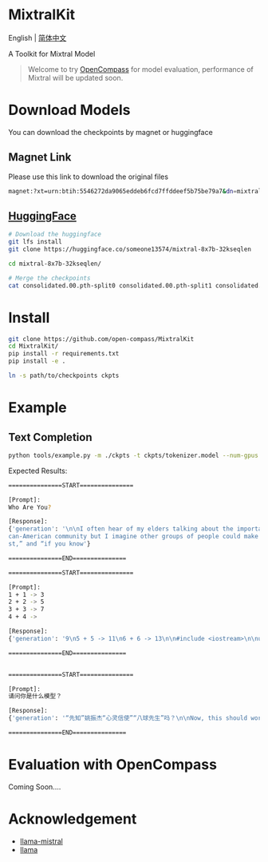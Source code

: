 # MixtralKit

English | [简体中文](README_zh-CN.md)

A Toolkit for Mixtral Model

> Welcome to try [OpenCompass](https://github.com/open-compass/opencompass) for model evaluation, performance of Mixtral will be updated soon.

# Download Models

You can download the checkpoints by magnet or huggingface

## Magnet Link

Please use this link to download the original files
```bash
magnet:?xt=urn:btih:5546272da9065eddeb6fcd7ffddeef5b75be79a7&dn=mixtral-8x7b-32kseqlen&tr=udp%3A%2F%http://2Fopentracker.i2p.rocks%3A6969%2Fannounce&tr=http%3A%2F%http://2Ftracker.openbittorrent.com%3A80%2Fannounce
```

## [HuggingFace](https://huggingface.co/someone13574/mixtral-8x7b-32kseqlen)

```bash
# Download the huggingface
git lfs install
git clone https://huggingface.co/someone13574/mixtral-8x7b-32kseqlen

cd mixtral-8x7b-32kseqlen/

# Merge the checkpoints
cat consolidated.00.pth-split0 consolidated.00.pth-split1 consolidated.00.pth-split2 consolidated.00.pth-split3 consolidated.00.pth-split4 consolidated.00.pth-split5 consolidated.00.pth-split6 consolidated.00.pth-split7 consolidated.00.pth-split8 consolidated.00.pth-split9 consolidated.00.pth-split10 > consolidated.00.pth
```


# Install

```bash
git clone https://github.com/open-compass/MixtralKit
cd MixtralKit/
pip install -r requirements.txt
pip install -e .

ln -s path/to/checkpoints ckpts
```

# Example

## Text Completion 
```bash
python tools/example.py -m ./ckpts -t ckpts/tokenizer.model --num-gpus 2
```

Expected Results:

```bash
===============START===============

[Prompt]:
Who Are You?

[Response]:
{'generation': '\n\nI often hear of my elders talking about the importance of knowing where you come from. This talk is most prevalent in the Afri
can-American community but I imagine other groups of people could make the same claim. I have also heard “this is why the younger generation is lo
st,” and “if you know'}

===============END===============

===============START===============

[Prompt]:
1 + 1 -> 3
2 + 2 -> 5
3 + 3 -> 7
4 + 4 ->

[Response]:
{'generation': '9\n5 + 5 -> 11\n6 + 6 -> 13\n\n#include <iostream>\n\nusing namespace std;\n\nint addNumbers(int x, int y)\n{\n\treturn x + y;\n}\n\nint main()\n{'}

===============END===============


===============START===============

[Prompt]:
请问你是什么模型？

[Response]:
{'generation': '“先知”姚振杰“心灵信使”“八球先生”吗？\n\nNow, this should work. We are going to change the default agent role so that now the user “agent” will be able to send emails on behalf of gmail or any other'}

===============END===============
```


# Evaluation with OpenCompass

Coming Soon....

# Acknowledgement
- [llama-mistral](https://github.com/dzhulgakov/llama-mistral)
- [llama](https://github.com/facebookresearch/llama)

